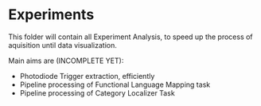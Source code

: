 # Experiments
This folder will contain all Experiment Analysis, to speed up the process of aquisition until data visualization. 

Main aims are (INCOMPLETE YET): 
- Photodiode Trigger extraction, efficiently
- Pipeline processing of Functional Language Mapping task
- Pipeline processing of Category Localizer Task 
